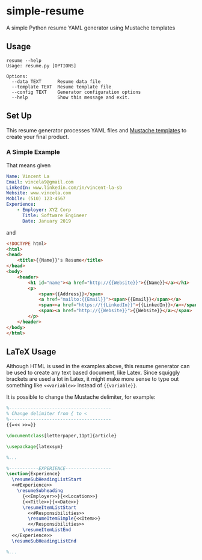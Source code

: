# simple-resume
A simple Python resume YAML generator using Mustache templates

## Usage
```
resume --help
Usage: resume.py [OPTIONS]

Options:
  --data TEXT      Resume data file
  --template TEXT  Resume template file
  --config TEXT    Generator configuration options
  --help           Show this message and exit.
```

## Set Up
This resume generator processes YAML files and [Mustache templates](http://mustache.github.io/mustache.5.html) to create your final product.

### A Simple Example
That means given

```yaml
Name: Vincent La
Email: vincela9@gmail.com
LinkedIn: www.linkedin.com/in/vincent-la-sb
Website: www.vincela.com
Mobile: (510) 123-4567
Experience:
    - Employer: XYZ Corp
      Title: Software Engineer
      Date: January 2019
```

and

```html
<!DOCTYPE html>
<html>
<head>
    <title>{{Name}}'s Resume</title>
</head>
<body>
    <header>
        <h1 id="name"><a href="http://{{Website}}">{{Name}}</a></h1>
        <p>
            <span>{{Address}}</span>
            <a href="mailto:{{Email}}"><span>{{Email}}</span></a>
            <span><a href="https://{{LinkedIn}}">{{LinkedIn}}</a></span>
            <span><a href="http://{{Website}}">{{Website}}</a></span>
        </p>
    </header>
</body>
</html>
```

## LaTeX Usage
Although HTML is used in the examples above, this resume generator can be used to create any text based document, like Latex. Since squiggly brackets are used a lot in Latex, it might make more sense to type out something like `<<variable>>` instead of `{{variable}}`.

It is possible to change the Mustache delimiter, for example:
```latex
%--------------------------------------
% Change delimiter from { to <
%--------------------------------------
{{=<< >>=}}

\documentclass[letterpaper,11pt]{article}

\usepackage{latexsym}

%...

%-----------EXPERIENCE-----------------
\section{Experience}
  \resumeSubHeadingListStart
  <<#Experience>>
    \resumeSubheading
      {<<Employer>>}{<<Location>>}
      {<<Title>>}{<<Date>>}
      \resumeItemListStart
        <<#Responsibilities>>
        \resumeItemSimple{<<Item>>}
        <</Responsibilities>>
      \resumeItemListEnd
  <</Experience>>
  \resumeSubHeadingListEnd

%...
```
